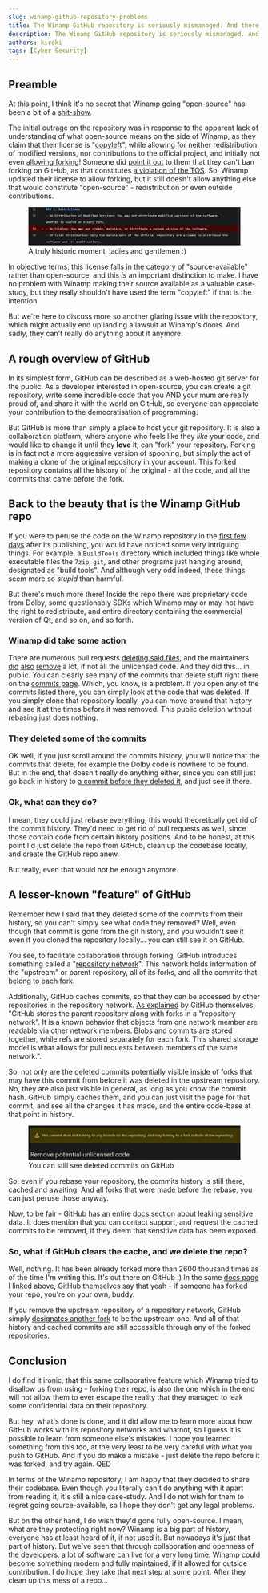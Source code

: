 ```yaml
---
slug: winamp-github-repository-problems
title: The Winamp GitHub repository is seriously mismanaged. And there's nothing they can do about it now.
description: The Winamp GitHub repository is seriously mismanaged. And there's nothing they can do about it now.
authors: kiroki
tags: [Cyber Security]
---
```


## Preamble

At this point, I think it's no secret that Winamp going "open-source" has been a bit of a [shit-show](https://www.youtube.com/watch?v=NgZPa78InWw&pp=ygUSd2luYW1wIG9wZW4gc291cmNl).

The initial outrage on the repository was in response to the apparent lack of understanding of what open-source means on the side of Winamp, as they claim that their license is "[copyleft](https://www.gnu.org/licenses/copyleft.en.html)", while allowing for neither redistribution of modified versions, nor contributions to the official project, and initially not even [allowing forking](https://github.com/WinampDesktop/winamp/commit/64a51755c6f5d85039463c8bf7c2a9e98e862586)! Someone did [point it out](https://github.com/WinampDesktop/winamp/issues/6) to them that they can't ban forking on GitHub, as that constitutes [a violation of the TOS](https://docs.github.com/en/site-policy/github-terms/github-terms-of-service#5-license-grant-to-other-users). So, Winamp updated their license to allow forking, but it still doesn't allow anything else that would constitute "open-source" - redistribution or even outside contributions.

<figure class="kg-card kg-image-card kg-card-hascaption"><img src="/content/images/2024/10/winamp-allowed-forking.jpg" class="kg-image" alt loading="lazy"/><figcaption>A truly historic moment, ladies and gentlemen :)</figcaption></figure>

In objective terms, this license falls in the category of "source-available" rather than open-source, and this *is* an important distinction to make. I have no problem with Winamp making their source available as a valuable case-study, but they really shouldn't have used the term "copyleft" if that is the intention.

But we're here to discuss more so another glaring issue with the repository, which might actually end up landing a lawsuit at Winamp's doors. And sadly, they can't really do anything about it anymore.

## A rough overview of GitHub

In its simplest form, GitHub can be described as a web-hosted git server for the public. As a developer interested in open-source, you can create a git repository, write some incredible code that you AND your mum are really proud of, and share it with the world on GitHub, so everyone can appreciate your contribution to the democratisation of programming.

But GitHub is more than simply a place to host your git repository. It is also a collaboration platform, where anyone who feels like they _like_ your code, and would like to change it until they **love** it, can "fork" your repository. Forking is in fact not a more aggressive version of spooning, but simply the act of making a clone of the original repository in your account. This forked repository contains all the history of the original - all the code, and all the commits that came before the fork.

## Back to the beauty that is the Winamp GitHub repo

If you were to peruse the code on the Winamp repository in the [first few days](https://github.com/WinampDesktop/winamp/tree/20d28e80a5c861a9d5f449ea911ab75b4f37ad0d) after its publishing, you would have noticed some very intriguing things. For example, a `BuildTools` directory which included things like whole executable files the `7zip`, `git`, and other programs just hanging around, designated as "build tools". And although very odd indeed, these things seem more so _stupid_ than harmful.

But there's much more there! Inside the repo there was proprietary code from Dolby, some questionably SDKs which Winamp may or may-not have the right to redistribute, and entire directory containing the commercial version of Qt, and so on, and so forth.

### Winamp did take some action

There are numerous pull requests [deleting said files](https://github.com/WinampDesktop/winamp/pull/1378), and the maintainers [did](https://github.com/WinampDesktop/winamp/commit/16911d12a01f82fea5d851f98e9e702d80f881d5) [also](https://github.com/WinampDesktop/winamp/commit/e721b2e039742c12c1f9c93b1b779ca3b7fc061e) [remove](https://github.com/WinampDesktop/winamp/commit/6ff62b6dda0906648b0a5ce891e85231cbbb40d5) a lot, if not all the unlicensed code. And they did this... in public. You can clearly see many of the commits that delete stuff right there on the [commits page](https://github.com/WinampDesktop/winamp/commits). Which, you know, is a problem. If you open any of the commits listed there, you can simply look at the code that was deleted. If you simply clone that repository locally, you can move around that history and see it at the times before it was removed. This public deletion without rebasing just does nothing.

### They deleted some of the commits

OK well, if you just scroll around the commits history, you will notice that the commits that delete, for example the Dolby code is nowhere to be found. But in the end, that doesn't really do anything either, since you can still just go back in history to [a commit before they deleted it](https://github.com/WinampDesktop/winamp/commit/20d28e80a5c861a9d5f449ea911ab75b4f37ad0d), and just see it there.

### Ok, what can they do?

I mean, they could just rebase everything, this would theoretically get rid of the commit history. They'd need to get rid of pull requests as well, since those contain code from certain history positions. And to be honest, at this point I'd just delete the repo from GitHub, clean up the codebase locally, and create the GitHub repo anew.

But really, even that would not be enough anymore.

## A lesser-known "feature" of GitHub

Remember how I said that they deleted some of the commits from their history, so you can't simply see what code they removed? Well, even though that commit is gone from the git history, and you wouldn't see it even if you cloned the repository locally... you can still see it on GitHub.

You see, to facilitate collaboration through forking, GitHub introduces something called a "[repository network](https://docs.github.com/en/repositories/viewing-activity-and-data-for-your-repository/understanding-connections-between-repositories#viewing-a-repositorys-network)". This network holds information of the "upstream" or parent repository, all of its forks, and all the commits that belong to each fork.

Additionally, GitHub caches commits, so that they can be accessed by other repositories in the repository network. [As explained](https://news.ycombinator.com/item?id=41060102) by GitHub themselves, "GitHub stores the parent repository along with forks in a "repository network". It is a known behavior that objects from one network member are readable via other network members. Blobs and commits are stored together, while refs are stored separately for each fork. This shared storage model is what allows for pull requests between members of the same network.".

So, not only are the deleted commits potentially visible inside of forks that may have this commit from before it was deleted in the upstream repository. No, they are also just visible in general, as long as you know the commit hash. GitHub simply caches them, and you can just visit the page for that commit, and see all the changes it has made, and the entire code-base at that point in history.

<figure class="kg-card kg-image-card kg-card-hascaption"><img src="/content/images/2024/10/github-deleted-commit.jpg" class="kg-image" alt loading="lazy"/><figcaption>You can still see deleted commits on GitHub</figcaption></figure>

So, even if you rebase your repository, the commits history is still there, cached and awaiting. And all forks that were made before the rebase, you can just peruse those anyway.

Now, to be fair - GitHub has an entire [docs section](https://docs.github.com/en/authentication/keeping-your-account-and-data-secure/removing-sensitive-data-from-a-repository#about-sensitive-data-exposure) about leaking sensitive data. It does mention that you can contact support, and request the cached commits to be removed, if they deem that sensitive data has been exposed.

### So, what if GitHub clears the cache, and we delete the repo?

Well, nothing. It has been already forked more than 2600 thousand times as of the time I'm writing this. It's out there on GitHub :) In the same [docs page](https://docs.github.com/en/authentication/keeping-your-account-and-data-secure/removing-sensitive-data-from-a-repository#about-sensitive-data-exposure) I linked above, GitHub themselves say that yeah - if someone has forked your repo, you're on your own, buddy.

If you remove the upstream repository of a repository network, GitHub simply [designates another fork](https://docs.github.com/en/pull-requests/collaborating-with-pull-requests/working-with-forks/what-happens-to-forks-when-a-repository-is-deleted-or-changes-visibility#deleting-a-public-repository) to be the upstream one. And all of that history and cached commits are still accessible through any of the forked repositories.

## Conclusion

I do find it ironic, that this same collaborative feature which Winamp tried to disallow us from using - forking their repo, is also the one which in the end will not allow them to ever escape the reality that they managed to leak some confidential data on their repository.

But hey, what's done is done, and it did allow me to learn more about how GitHub works with its repository networks and whatnot, so I guess it is possible to learn from someone else's mistakes. I hope you learned something from this too, at the very least to be very careful with what you push to GitHub. And if you do make a mistake - just delete the repo before it was forked, and try again. QED

In terms of the Winamp repository, I am happy that they decided to share their codebase. Even though you literally can't do anything with it apart from reading it, it's still a nice case-study. And I do not wish for them to regret going source-available, so I hope they don't get any legal problems.

But on the other hand, I do wish they'd gone fully open-source. I mean, what are they protecting right now? Winamp is a big part of history, everyone has at least heard of it, if not used it. But nowadays it's just that - part of history. But we've seen that through collaboration and openness of the developers, a lot of software can live for a very long time. Winamp could become something modern and fully maintained, if it allowed for outside contribution. I do hope they take that next step at some point. After they clean up this mess of a repo...
